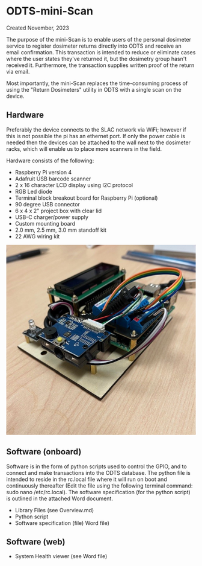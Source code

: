 # ODTS-mini-Scan
Created November, 2023

The purpose of the mini-Scan is to enable users of the personal dosimeter service to register dosimeter returns directly into ODTS and receive an email confirmation.  This transaction is intended to reduce or eliminate cases where the user states they've returned it, but the dosimetry group hasn't received it.  Furthermore, the transaction supplies written proof of the return via email.

Most importantly, the mini-Scan replaces the time-consuming process of using the "Return Dosimeters" utility in ODTS with a single scan on the device.

## Hardware

Preferably the device connects to the SLAC network via WiFi; however if this is not possible the pi has an ethernet port.  If only the power cable is needed then the devices can be attached to the wall next to the dosimeter racks, which will enable us to place more scanners in the field.

Hardware consists of the following:
* Raspberry Pi version 4
* Adafruit USB barcode scanner
* 2 x 16 character LCD display using I2C protocol
* RGB Led diode
* Terminal block breakout board for Raspberry Pi (optional)
* 90 degree USB connector
* 6 x 4 x 2" project box with clear lid
* USB-C charger/power supply
* Custom mounting board
* 2.0 mm, 2.5 mm, 3.0 mm standoff kit
* 22 AWG wiring kit

![Pi](https://github.com/ryanfordSLAC/ODTS-mini-Scan/blob/main/Photos/Device-2.jpg)
## Software (onboard)

Software is in the form of python scripts used to control the GPIO, and to connect and make transactions into the ODTS database.  The python file is intended to reside in the rc.local file where it will run on boot and continuously thereafter (Edit the file using the following terminal command: sudo nano /etc/rc.local).  The software specification (for the python script) is outlined in the attached Word document.

* Library Files (see Overview.md)
* Python script
* Software specification (file) Word file)

## Software (web)
* System Health viewer (see Word file)
